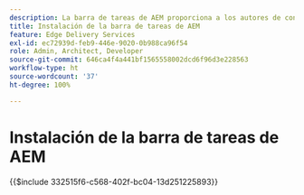 ```yaml
---
description: La barra de tareas de AEM proporciona a los autores de contenido una barra de herramientas que ofrece opciones según el contexto para que puedan editar, previsualizar y publicar su contenido directamente desde las páginas de su sitio web.
title: Instalación de la barra de tareas de AEM
feature: Edge Delivery Services
exl-id: ec72939d-feb9-446e-9020-0b988ca96f54
role: Admin, Architect, Developer
source-git-commit: 646ca4f4a441bf1565558002dcd6f96d3e228563
workflow-type: ht
source-wordcount: '37'
ht-degree: 100%

---
```


# Instalación de la barra de tareas de AEM

{{$include 332515f6-c568-402f-bc04-13d251225893}}

